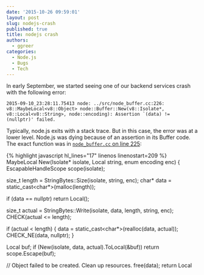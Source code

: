 ```yaml
---
date: '2015-10-26 09:59:01'
layout: post
slug: nodejs-crash
published: true
title: nodejs crash
authors:
  - ggreer
categories:
  - Node.js
  - Bugs
  - Tech
---
```


In early September, we started seeing one of our backend services crash with the following error:

    2015-09-10_23:28:11.75413 node: ../src/node_buffer.cc:226: v8::MaybeLocal<v8::Object> node::Buffer::New(v8::Isolate*, v8::Local<v8::String>, node::encoding): Assertion `(data) != (nullptr)' failed.

Typically, node.js exits with a stack trace. But in this case, the error was at a lower level. Node.js was dying because of an assertion in its Buffer code. The exact function was in [`node_buffer.cc` on line 225](https://github.com/nodejs/node/blob/v4.2.1/src/node_buffer.cc#L225):

{% highlight javascript hl_lines="17" linenos linenostart=209 %}
MaybeLocal<Object> New(Isolate* isolate,
                       Local<String> string,
                       enum encoding enc) {
  EscapableHandleScope scope(isolate);

  size_t length = StringBytes::Size(isolate, string, enc);
  char* data = static_cast<char*>(malloc(length));

  if (data == nullptr)
    return Local<Object>();

  size_t actual = StringBytes::Write(isolate, data, length, string, enc);
  CHECK(actual <= length);

  if (actual < length) {
    data = static_cast<char*>(realloc(data, actual));
    CHECK_NE(data, nullptr);
  }

  Local<Object> buf;
  if (New(isolate, data, actual).ToLocal(&buf))
    return scope.Escape(buf);

  // Object failed to be created. Clean up resources.
  free(data);
  return Local<Object>();
}
{% endhighlight %}

Somehow, `data` was null. Thinking the `realloc()` on line 224 might have failed, I double-checked memory usage on the servers. They were not in danger of reaching any limits, and crashes didn't seem to depend on memory usage. The service crashed while using 1GB of RAM just as often as it did using 100MB. Dang. Not an easy fix. It was a slim hope anyways. Modern OSes don't return null from `malloc()` and friends.<sup>[\[1\]](#ref_1)</sup>

The next thing I did was `man realloc`, to try and figure out how it could return null. Except for an out-of-memory condition, it wasn't possible. Even passing null to `realloc()` returned a usable chunk of memory:

> If ptr is NULL, realloc() is identical to a call to malloc() for size bytes.  If size is zero and ptr is not NULL, a new, minimum sized object is allocated and the original object is freed.

So there was simply no way for that function, executed sequentially, to fail in this way. Therefore (I reasoned), the bug must be another thread modifying shared state. Probably a hard-to-reproduce race condition. Ugh. Still, I needed to fix the issue. Desiring to know more, I tried to build a reproducible test case.

Unfortunately, I could only trigger the crash in prod or staging, and only when copying lots of data between instances of our colab service.




paired on the bug with matt
looked at linux manpage for realloc. oh hey, it can return null if len 0. fuck

added some logging to node. deployed to staging

base64 encoded bufs are culprit


https://github.com/nodejs/node/issues/3496


1. <span id="ref_1"></span> Even when a process asks for more memory than is available, modern OSes return a usable pointer. Only when the memory is accessed will the OS jump into action and free memory by [killing processes](http://linux-mm.org/OOM_Killer).
